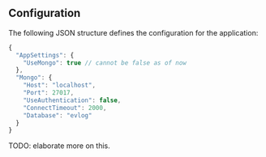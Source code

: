 ## Configuration

The following JSON structure defines the configuration for the application:

```js
{
  "AppSettings": {
    "UseMongo": true // cannot be false as of now
  },
  "Mongo": {
    "Host": "localhost",
    "Port": 27017,
    "UseAuthentication": false,
    "ConnectTimeout": 2000,
    "Database": "evlog"
  }
}
```

TODO: elaborate more on this.
